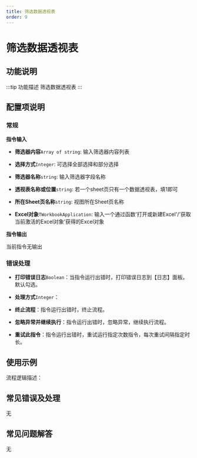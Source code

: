 ```yaml
---
title: 筛选数据透视表
order: 9
---
```


# 筛选数据透视表

## 功能说明

:::tip 功能描述
筛选数据透视表
:::

## 配置项说明

### 常规

**指令输入**

- **筛选器内容**`Array of string`: 输入筛选器内容列表

- **选择方式**`Integer`: 可选择全部选择和部分选择

- **筛选器名称**`string`: 输入筛选器字段名称

- **透视表名称或位置**`string`: 若一个sheet页只有一个数据透视表，填1即可

- **所在Sheet页名称**`string`: 视图所在Sheet页名称

- **Excel对象**`TWorkbookApplication`: 输入一个通过函数'打开或新建Excel'/'获取当前激活的Excel对象'获得的Excel对象


**指令输出**

当前指令无输出

### 错误处理

- **打印错误日志**`Boolean`：当指令运行出错时，打印错误日志到【日志】面板。默认勾选。

- **处理方式**`Integer`：

 - **终止流程**：指令运行出错时，终止流程。

 - **忽略异常并继续执行**：指令运行出错时，忽略异常，继续执行流程。

 - **重试此指令**：指令运行出错时，重试运行指定次数指令，每次重试间隔指定时长。

## 使用示例

流程逻辑描述：

## 常见错误及处理

无

## 常见问题解答

无

